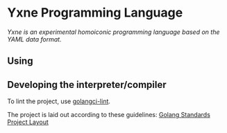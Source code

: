 # Yxne Programming Language

_Yxne is an experimental homoiconic programming language based on the YAML data format._

## Using

## Developing the interpreter/compiler

To lint the project, use [golangci-lint](https://github.com/golangci/golangci-lint).

The project is laid out according to these guidelines:
[Golang Standards Project Layout](https://github.com/golang-standards/project-layout)
